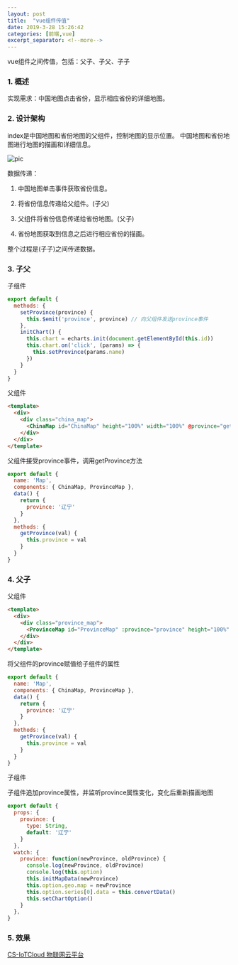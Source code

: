 ```yaml
---
layout: post
title:  "vue组件传值"
date: 2019-3-28 15:26:42
categories: [前端,vue]
excerpt_separator: <!--more-->
---
```


vue组件之间传值，包括：父子、子父、子子

<!--more-->

### 1. 概述

实现需求：中国地图点击省份，显示相应省份的详细地图。

### 2. 设计架构

index是中国地图和省份地图的父组件，控制地图的显示位置。
中国地图和省份地图进行地图的描画和详细信息。

![pic](/images/2019-04-16_09-49-52.png)

数据传递：

1. 中国地图单击事件获取省份信息。

2. 将省份信息传递给父组件。(子父)

3. 父组件将省份信息传递给省份地图。(父子)

4. 省份地图获取到信息之后进行相应省份的描画。

整个过程是(子子)之间传递数据。

### 3. 子父

子组件

```js
export default {
  methods: {
    setProvince(province) {
      this.$emit('province', province) // 向父组件发送province事件
    },
    initChart() {
      this.chart = echarts.init(document.getElementById(this.id))
      this.chart.on('click', (params) => {
        this.setProvince(params.name)
      })
    }
  }
}
```

父组件

```html
<template>
  <div>
    <div class="china_map">
      <ChinaMap id="ChinaMap" height="100%" width="100%" @province="getProvince"/>
    </div>
  </div>
</template>
```

父组件接受province事件，调用getProvince方法

```js
export default {
  name: 'Map',
  components: { ChinaMap, ProvinceMap },
  data() {
    return {
      province: '辽宁'
    }
  },
  methods: {
    getProvince(val) {
      this.province = val
    }
  }
}
```

### 4. 父子

父组件

```html
<template>
  <div>
    <div class="province_map">
      <ProvinceMap id="ProvinceMap" :province="province" height="100%" width="100%"/>
    </div>
  </div>
</template>
```

将父组件的province赋值给子组件的属性

```js
export default {
  name: 'Map',
  components: { ChinaMap, ProvinceMap },
  data() {
    return {
      province: '辽宁'
    }
  },
  methods: {
    getProvince(val) {
      this.province = val
    }
  }
}
```

子组件

子组件追加province属性，并监听province属性变化，变化后重新描画地图

```js
export default {
  props: {
    province: {
      type: String,
      default: '辽宁'
    }
  },
  watch: {
    province: function(newProvince, oldProvince) {
      console.log(newProvince, oldProvince)
      console.log(this.option)
      this.initMapData(newProvince)
      this.option.geo.map = newProvince
      this.option.series[0].data = this.convertData()
      this.setChartOption()
    }
  },
}
```

### 5. 效果

[CS-IoTCloud 物联网云平台](https://www.useloom.com/share/3198e030b29c42c8a6213b735649a1c0)